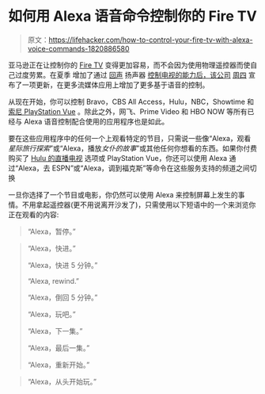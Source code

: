 # 如何用 Alexa 语音命令控制你的 Fire TV

> 原文：<https://lifehacker.com/how-to-control-your-fire-tv-with-alexa-voice-commands-1820886580>

亚马逊正在让控制你的 [Fire TV](https://lifehacker.com/how-to-install-kodi-on-your-fire-tv-edition-amazon-powe-1820843225) 变得更加容易，而不会因为使用物理遥控器而使自己过度劳累。在夏季 增加了通过 [回声](https://lifehacker.com/the-alexa-skills-that-are-actually-worth-using-1791616099) 扬声器 [控制电视的能力后，该公司](https://amazonfiretv.blog/how-to-control-your-amazon-fire-tv-with-your-echo-device-d85473215146) [周四](https://amazonfiretv.blog/now-alexa-on-fire-tv-can-control-hulu-playstation-vue-cbs-all-access-and-more-ba43253cd32) 宣布了一项更新，在更多流媒体应用上增加了更多基于语音的控制。



从现在开始，你可以控制 Bravo，CBS All Access，Hulu，NBC，Showtime 和 [索尼 PlayStation Vue](https://lifehacker.com/live-tv-streaming-showdown-sling-vs-playstation-vue-v-1791749070) 。除此之外，网飞、Prime Video 和 HBO NOW 等所有已经与 Alexa 语音控制配合使用的应用程序也是如此。

要在这些应用程序中的任何一个上观看特定的节目，只需说一些像“Alexa，观看*星际旅行探索*”或“Alexa，播放*女仆的故事*”或其他任何你想看的东西。如果你付费购买了 [Hulu 的直播电视](https://lifehacker.com/now-you-can-watch-live-tv-via-hulu-on-your-computer-1798406458) 选项或 PlayStation Vue，你还可以使用 Alexa 通过“Alexa，去 ESPN”或“Alexa，调到福克斯”等命令在这些服务支持的频道之间切换

一旦你选择了一个节目或电影，你仍然可以使用 Alexa 来控制屏幕上发生的事情。不用拿起遥控器(更不用说离开沙发了)，只需使用以下短语中的一个来浏览你正在观看的内容:

> “Alexa，暂停。”

> “Alexa，快进。”
> 
> “Alexa，快进 5 分钟。”
> 
> “Alexa, rewind.”
> 
> “Alexa，倒回 5 分钟。”
> 
> “Alexa，玩吧。”
> 
> “Alexa，下一集。”
> 
> “Alexa，最后一集。”
> 
> “Alexa，重新开始。”

> “Alexa，从头开始玩。”